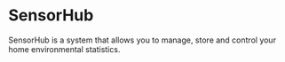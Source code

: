 # SensorHub
SensorHub is a system that allows you to manage, store and control your home environmental statistics.
